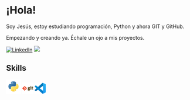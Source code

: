 # ¡Hola! 
Soy Jesús, estoy estudiando programación, Python y ahora GIT y GitHub.

Empezando y creando ya. Échale un ojo a mis proyectos.


[![LinkedIn](https://img.shields.io/badge/LinkedIn-0077B5?style=for-the-badge&logo=linkedin&logoColor=white)](https://www.linkedin.com/in/jesusremis/) 
 <a href = "mailto:jesusremisfernandez@gmail.com"><img src="https://img.shields.io/badge/Gmail-D14836?style=for-the-badge&logo=gmail&logoColor=white" target="_blank"></a>


## Skills
<code><img height="40" src="https://raw.githubusercontent.com/github/explore/80688e429a7d4ef2fca1e82350fe8e3517d3494d/topics/python/python.png"></code>
<code><img height="30" src="https://raw.githubusercontent.com/github/explore/80688e429a7d4ef2fca1e82350fe8e3517d3494d/topics/git/git.png"></code>
 <code><img height="30" src="https://raw.githubusercontent.com/github/explore/80688e429a7d4ef2fca1e82350fe8e3517d3494d/topics/visual-studio-code/visual-studio-code.png"></code>
